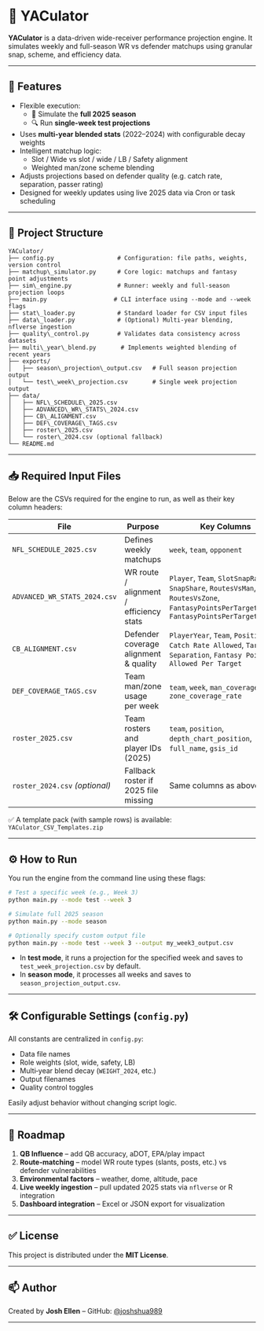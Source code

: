 # 🏈 YACulator

**YACulator** is a data-driven wide-receiver performance projection engine. It simulates weekly and full-season WR vs defender matchups using granular snap, scheme, and efficiency data.

---

## 🚀 Features

- Flexible execution:
  - 📅 Simulate the **full 2025 season**
  - 🔍 Run **single-week test projections**
- Uses **multi-year blended stats** (2022–2024) with configurable decay weights
- Intelligent matchup logic:
  - Slot / Wide vs slot / wide / LB / Safety alignment
  - Weighted man/zone scheme blending
- Adjusts projections based on defender quality (e.g. catch rate, separation, passer rating)
- Designed for weekly updates using live 2025 data via Cron or task scheduling

---

## 📂 Project Structure

````
YACulator/
├── config.py                  # Configuration: file paths, weights, version control
├── matchup\_simulator.py      # Core logic: matchups and fantasy point adjustments
├── sim\_engine.py             # Runner: weekly and full-season projection loops
├── main.py                   # CLI interface using --mode and --week flags
├── stat\_loader.py            # Standard loader for CSV input files
├── data\_loader.py            # (Optional) Multi-year blending, nflverse ingestion
├── quality\_control.py        # Validates data consistency across datasets
├── multi\_year\_blend.py       # Implements weighted blending of recent years
├── exports/
│   ├── season\_projection\_output.csv   # Full season projection output
│   └── test\_week\_projection.csv       # Single week projection output
├── data/
│   ├── NFL\_SCHEDULE\_2025.csv
│   ├── ADVANCED\_WR\_STATS\_2024.csv
│   ├── CB\_ALIGNMENT.csv
│   ├── DEF\_COVERAGE\_TAGS.csv
│   ├── roster\_2025.csv
│   └── roster\_2024.csv (optional fallback)
└── README.md
````

---

## 📥 Required Input Files

Below are the CSVs required for the engine to run, as well as their key column headers:

| File                           | Purpose                               | Key Columns                                                |
|--------------------------------|----------------------------------------|------------------------------------------------------------|
| `NFL_SCHEDULE_2025.csv`        | Defines weekly matchups                | `week`, `team`, `opponent`                                 |
| `ADVANCED_WR_STATS_2024.csv`   | WR route / alignment / efficiency stats| `Player`, `Team`, `SlotSnapRate`, `SnapShare`, `RoutesVsMan`, `RoutesVsZone`, `FantasyPointsPerTargetVsMan`, `FantasyPointsPerTargetVsZone` |
| `CB_ALIGNMENT.csv`             | Defender coverage alignment & quality | `PlayerYear`, `Team`, `Position`, `Catch Rate Allowed`, `Target Separation`, `Fantasy Points Allowed Per Target` |
| `DEF_COVERAGE_TAGS.csv`        | Team man/zone usage per week          | `team`, `week`, `man_coverage_rate`, `zone_coverage_rate`  |
| `roster_2025.csv`              | Team rosters and player IDs (2025)    | `team`, `position`, `depth_chart_position`, `full_name`, `gsis_id` |
| `roster_2024.csv` *(optional)* | Fallback roster if 2025 file missing   | Same columns as above                                     |

✅ A template pack (with sample rows) is available: `YACulator_CSV_Templates.zip`

---

## ⚙️ How to Run

You run the engine from the command line using these flags:

```bash
# Test a specific week (e.g., Week 3)
python main.py --mode test --week 3

# Simulate full 2025 season
python main.py --mode season

# Optionally specify custom output file
python main.py --mode test --week 3 --output my_week3_output.csv
````

* In **test mode**, it runs a projection for the specified week and saves to `test_week_projection.csv` by default.
* In **season mode**, it processes all weeks and saves to `season_projection_output.csv`.

---

## 🛠 Configurable Settings (`config.py`)

All constants are centralized in `config.py`:

* Data file names
* Role weights (slot, wide, safety, LB)
* Multi‑year blend decay (`WEIGHT_2024`, etc.)
* Output filenames
* Quality control toggles

Easily adjust behavior without changing script logic.

---

## 🧱 Roadmap

1. **QB Influence** – add QB accuracy, aDOT, EPA/play impact
2. **Route‑matching** – model WR route types (slants, posts, etc.) vs defender vulnerabilities
3. **Environmental factors** – weather, dome, altitude, pace
4. **Live weekly ingestion** – pull updated 2025 stats via `nflverse` or R integration
5. **Dashboard integration** – Excel or JSON export for visualization

---

## ✅ License

This project is distributed under the **MIT License**.

---

## 📫 Author

Created by **Josh Ellen** –
GitHub: [@joshshua989](https://github.com/joshshua989)

---
